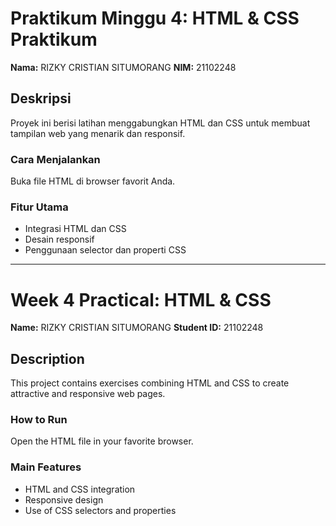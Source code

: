 # Praktikum Minggu 4: HTML & CSS Praktikum

**Nama:** RIZKY CRISTIAN SITUMORANG
**NIM:** 21102248

## Deskripsi
Proyek ini berisi latihan menggabungkan HTML dan CSS untuk membuat tampilan web yang menarik dan responsif.

### Cara Menjalankan
Buka file HTML di browser favorit Anda.

### Fitur Utama
- Integrasi HTML dan CSS
- Desain responsif
- Penggunaan selector dan properti CSS

---

# Week 4 Practical: HTML & CSS

**Name:** RIZKY CRISTIAN SITUMORANG
**Student ID:** 21102248

## Description
This project contains exercises combining HTML and CSS to create attractive and responsive web pages.

### How to Run
Open the HTML file in your favorite browser.

### Main Features
- HTML and CSS integration
- Responsive design
- Use of CSS selectors and properties
